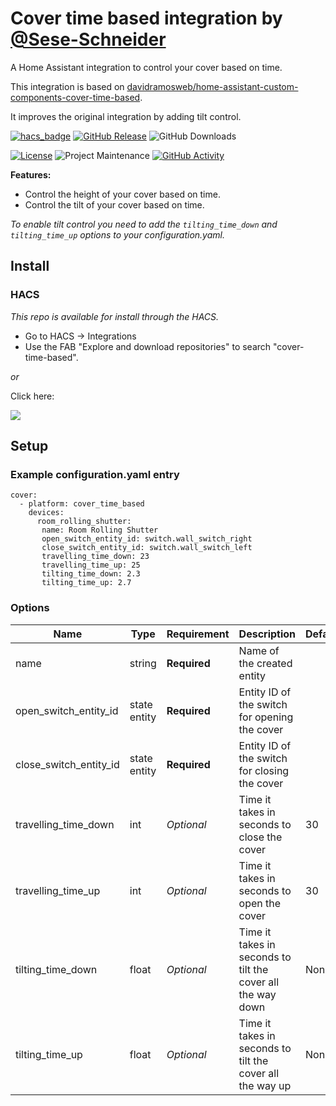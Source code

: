 # Cover time based integration by [@Sese-Schneider](https://www.github.com/Sese-Schneider)

A Home Assistant integration to control your cover based on time.

This integration is based on [davidramosweb/home-assistant-custom-components-cover-time-based](https://github.com/davidramosweb/home-assistant-custom-components-cover-time-based/).

It improves the original integration by adding tilt control.


[![hacs_badge](https://img.shields.io/badge/HACS-Default-41BDF5.svg?style=for-the-badge)](https://my.home-assistant.io/redirect/hacs_repository/?owner=Sese-Schneider&repository=ha-cover-time-based&category=integration)
[![GitHub Release][releases-shield]][releases]
![GitHub Downloads][downloads-shield]

[![License][license-shield]](LICENSE)
![Project Maintenance][maintenance-shield]
[![GitHub Activity][commits-shield]][commits]

**Features:**

- Control the height of your cover based on time.
- Control the tilt of your cover based on time.

*To enable tilt control you need to add the `tilting_time_down` and `tilting_time_up` options to your configuration.yaml.*

## Install

### HACS

*This repo is available for install through the HACS.*

* Go to HACS → Integrations
* Use the FAB "Explore and download repositories" to search "cover-time-based".

_or_

Click here:

[![](https://my.home-assistant.io/badges/hacs_repository.svg)](https://my.home-assistant.io/redirect/hacs_repository/?owner=Sese-Schneider&repository=ha-cover-time-based&category=integration)


## Setup

### Example configuration.yaml entry

```
cover:
  - platform: cover_time_based
	devices:
	  room_rolling_shutter:
	   name: Room Rolling Shutter
	   open_switch_entity_id: switch.wall_switch_right
	   close_switch_entity_id: switch.wall_switch_left
	   travelling_time_down: 23
	   travelling_time_up: 25
	   tilting_time_down: 2.3
	   tilting_time_up: 2.7
```

### Options

| Name                   | Type         | Requirement  | Description                                                 | Default |
| ---------------------- | ------------ | ------------ | ----------------------------------------------------------- | ------- |
| name                   | string       | **Required** | Name of the created entity                                  |         |
| open_switch_entity_id  | state entity | **Required** | Entity ID of the switch for opening the cover               |         |
| close_switch_entity_id | state entity | **Required** | Entity ID of the switch for closing the cover               |         |
| travelling_time_down   | int          | *Optional*   | Time it takes in seconds to close the cover                 | 30      |
| travelling_time_up     | int          | *Optional*   | Time it takes in seconds to open the cover                  | 30      |
| tilting_time_down      | float        | *Optional*   | Time it takes in seconds to tilt the cover all the way down | None    |
| tilting_time_up        | float        | *Optional*   | Time it takes in seconds to tilt the cover all the way up   | None    |


[commits-shield]: https://img.shields.io/github/commit-activity/y/Sese-Schneider/ha-cover-time-based.svg?style=for-the-badge
[commits]: https://github.com/Sese-Schneider/ha-cover-time-based/commits/master
[downloads-shield]: https://img.shields.io/github/downloads/Sese-Schneider/ha-cover-time-based/total.svg?style=for-the-badge
[license-shield]: https://img.shields.io/github/license/Sese-Schneider/ha-cover-time-based.svg?style=for-the-badge
[maintenance-shield]: https://img.shields.io/maintenance/yes/2023.svg?style=for-the-badge
[releases-shield]: https://img.shields.io/github/release/Sese-Schneider/ha-cover-time-based.svg?style=for-the-badge
[releases]: https://github.com/Sese-Schneider/ha-cover-time-based/releases
